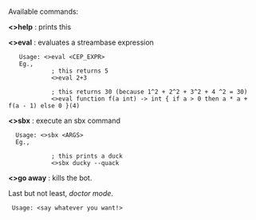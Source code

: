 Available commands:

**<>help** : prints this

**<>eval** : evaluates a streambase expression
      
       Usage: <>eval <CEP_EXPR>
       Eg.,
                ; this returns 5
                <>eval 2+3

                ; this returns 30 (because 1^2 + 2^2 + 3^2 + 4 ^2 = 30)
                <>eval function f(a int) -> int { if a > 0 then a * a + f(a - 1) else 0 }(4)

**<>sbx** : execute an sbx command
      
      Usage: <>sbx <ARGS>
      Eg.,

                ; this prints a duck
                <>sbx ducky --quack

**<>go away** : kills the bot.


Last but not least, *doctor mode*.

     Usage: <say whatever you want!>
